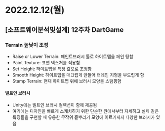 # 2022.12.12(월)

## [소프트웨어분석및설계] 12주차 DartGame
### Terrain 높낮이 조정
- Raise or Lower Terrain: 페인트브러시 툴로 하이트맵을 페인
팅함
- Paint Texture: 표면 텍스처를 적용함
- Set Height: 하이트맵을 특정 값으로 조정함
- Smooth Height: 하이트맵을 매끄럽게 만들어 터레인 지형을 부드럽게 함
- Stamp Terrain: 현재 하이트맵 위에 브러시 모양을 스탬핑함

#### 빌트인 브러시
- Unity에는 빌트인 브러시 컬렉션이 함께 제공됨
- 여기에는 디자인을 빠르게 스케치하기 위한 단순한 원에서부터 자세하고 실제 같은 특징들을 구현할 때 유용한 무작위 흩뿌리기 모양에 이르기까지 다양한 브러시가 있음
